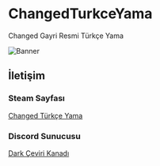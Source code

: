 # ChangedTurkceYama
Changed Gayri Resmi Türkçe Yama

![Banner](https://steamuserimages-a.akamaihd.net/ugc/1719793723979933419/E88034B274219D7E7AE9C2F1E4C4E1A0F74E6C35///)

## İletişim

### Steam Sayfası
[Changed Türkçe Yama](https://steamcommunity.com/sharedfiles/filedetails/?id=2519890366)

### Discord Sunucusu
[Dark Çeviri Kanadı](https://discord.gg/xrVPGvp6Hc)
